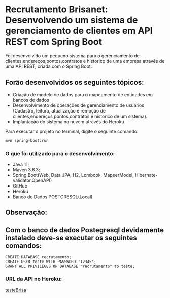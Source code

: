 # Recrutamento Brisanet: Desenvolvendo um sistema de gerenciamento de clientes em API REST com Spring Boot

Foi desenvolvido um pequeno sistema para o gerenciamento de clientes,endereços,pontos,contratos e historico de uma empresa através de uma API REST, criada com o Spring Boot.

## Forão desenvolvidos os seguintes tópicos:
 
* Criação de modelo de dados para o mapeamento de entidades em bancos de dados
* Desenvolvimento de operações de gerenciamento de usuários (Cadastro, leitura, atualização e remoção de clientes,endereços,pontos,contratos e historico de um sistema).
* Implantação do sistema na nuvem através do Heroku

Para executar o projeto no terminal, digite o seguinte comando:

```shell script
mvn spring-boot:run 
```

### O que foi utilizado para o desenvolvimento:

* Java 11;
* Maven 3.6.3;
* Spring Boot(Web, Data JPA, H2, Lombook, MapeerModel, Hibernate-validator,OpenAPI)
* GitHub
* Heroku
* Banco de Dados POSTGRESQL(Local)

## Observação:
## Com o banco de dados Postegresql devidamente instalado deve-se executar os seguintes comandos:
```
CREATE DATABASE recrutamento;
CREATE USER teste WITH PASSWORD '12345';
GRANT ALL PRIVILEGES ON DATABASE "recrutamento" to teste;
```

### URL da API no Heroku:

[testeBrisa](https://teste-brisa.herokuapp.com/swagger-ui-testebrisa-api.html)



